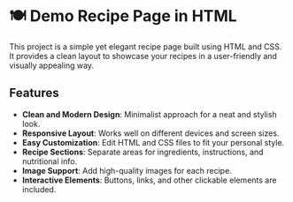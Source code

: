 <!DOCTYPE html>
<html lang="en">
<head>
  <meta charset="UTF-8">
  <meta name="viewport" content="width=device-width, initial-scale=1.0">
</head>
<body>
  <h1>🍽️ Demo Recipe Page in HTML</h1>
  <p>This project is a simple yet elegant recipe page built using HTML and CSS. It provides a clean layout to showcase your recipes in a user-friendly and visually appealing way.</p>

  <h2>Features</h2>
  <ul>
    <li><strong>Clean and Modern Design</strong>: Minimalist approach for a neat and stylish look.</li>
    <li><strong>Responsive Layout</strong>: Works well on different devices and screen sizes.</li>
    <li><strong>Easy Customization</strong>: Edit HTML and CSS files to fit your personal style.</li>
    <li><strong>Recipe Sections</strong>: Separate areas for ingredients, instructions, and nutritional info.</li>
    <li><strong>Image Support</strong>: Add high-quality images for each recipe.</li>
    <li><strong>Interactive Elements</strong>: Buttons, links, and other clickable elements are included.</li>
  </ul>
